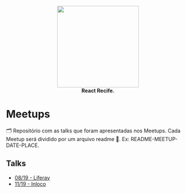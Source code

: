 <p align="center">
  <img src="https://i.imgur.com/SQQfeHg.png" height="224" /><br/>
  <span><b>React Recife.</b></span><br/>
</p>

# Meetups

🗂 Repositório com as talks que foram apresentadas nos Meetups. Cada Meetup será dividido por um arquivo readme 📄. Ex: README-MEETUP-DATE-PLACE.

## Talks
- [08/19 - Liferay](README-MEETUP-08-19-LIFERAY.md)
- [11/19 - Inloco](README-MEETUP-11-19-INLOCO.md)
